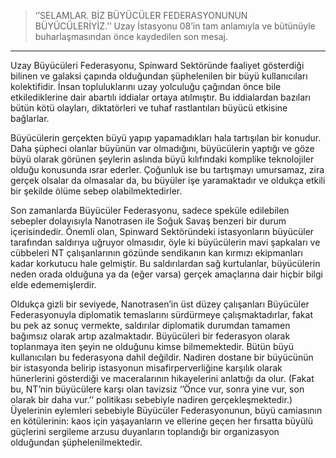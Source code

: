 > ‘’SELAMLAR. BİZ BÜYÜCÜLER FEDERASYONUNUN BÜYÜCÜLERİYİZ.’’ 
Uzay İstasyonu 08’in tam anlamıyla ve bütünüyle buharlaşmasından önce kaydedilen son mesaj. 
***

Uzay Büyücüleri Federasyonu, Spinward Sektöründe faaliyet gösterdiği bilinen ve galaksi çapında olduğundan şüphelenilen bir büyü kullanıcıları kolektifidir. İnsan topluluklarını uzay yolculuğu çağından önce bile etkilediklerine dair abartılı iddialar ortaya atılmıştır. Bu iddialardan bazıları bütün kötü olayları, diktatörleri ve tuhaf rastlantıları büyücü etkisine bağlarlar.

Büyücülerin gerçekten büyü yapıp yapamadıkları hala tartışılan bir konudur. Daha şüpheci olanlar büyünün var olmadığını, büyücülerin yaptığı ve göze büyü olarak görünen şeylerin aslında büyü kılıfındaki komplike teknolojiler olduğu konusunda ısrar ederler. Çoğunluk ise bu tartışmayı umursamaz, zira gerçek olsalar da olmasalar da, bu büyüler işe yaramaktadır ve oldukça etkili bir şekilde ölüme sebep olabilmektedirler.

Son zamanlarda Büyücüler Federasyonu, sadece speküle edilebilen sebepler dolayısıyla Nanotrasen ile Soğuk Savaş benzeri bir durum içerisindedir. Önemli olan, Spinward Sektöründeki istasyonların büyücüler tarafından saldırıya uğruyor olmasıdır, öyle ki büyücülerin mavi şapkaları ve cübbeleri NT çalışanlarının gözünde sendikanın kan kırmızı ekipmanları kadar korkutucu hale gelmiştir. Bu saldırılardan sağ kurtulanlar, büyücülerin neden orada olduğuna ya da (eğer varsa) gerçek amaçlarına dair hiçbir bilgi elde edememişlerdir.

Oldukça gizli bir seviyede, Nanotrasen’in üst düzey çalışanları Büyücüler Federasyonuyla diplomatik temaslarını sürdürmeye çalışmaktadırlar, fakat bu pek az sonuç vermekte, saldırılar diplomatik durumdan tamamen bağımsız olarak artıp azalmaktadır. Büyücüleri bir federasyon olarak toplanmaya iten şeyin ne olduğunu kimse bilmemektedir. Bütün büyü kullanıcıları bu federasyona dahil değildir. Nadiren dostane bir büyücünün bir istasyonda belirip istasyonun misafirperverliğine karşılık olarak hünerlerini gösterdiği ve maceralarının hikayelerini anlattığı da olur. (Fakat bu, NT’nin büyücülere karşı olan tavizsiz ‘’Önce vur, sonra yine vur, son olarak bir daha vur.’’ politikası sebebiyle nadiren gerçekleşmektedir.) Üyelerinin eylemleri sebebiyle Büyücüler Federasyonunun, büyü camiasının en kötülerinin: kaos için yaşayanların ve ellerine geçen her fırsatta büyülü güçlerini sergileme arzusu duyanların toplandığı bir organizasyon olduğundan şüphelenilmektedir.

